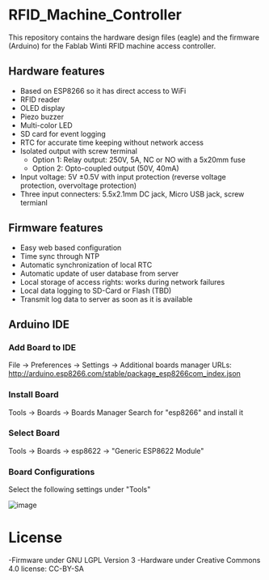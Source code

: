 # RFID_Machine_Controller
This repository contains the hardware design files (eagle) and the firmware (Arduino) for the Fablab Winti RFID machine access controller. 
## Hardware features
- Based on ESP8266 so it has direct access to WiFi
- RFID reader 
- OLED display
- Piezo buzzer
- Multi-color LED
- SD card for event logging
- RTC for accurate time keeping without network access
- Isolated output with screw terminal
  - Option 1: Relay output: 250V, 5A, NC or NO with a 5x20mm fuse
  - Option 2: Opto-coupled output (50V, 40mA)
- Input voltage: 5V ±0.5V with input protection (reverse voltage protection, overvoltage protection)
- Three input connecters: 5.5x2.1mm DC jack, Micro USB jack, screw termianl

## Firmware features
- Easy web based configuration
- Time sync through NTP
- Automatic synchronization of local RTC 
- Automatic update of user database from server
- Local storage of access rights: works during network failures
- Local data logging to SD-Card or Flash (TBD)
- Transmit log data to server as soon as it is available

## Arduino IDE
### Add Board to IDE
File -> Preferences -> Settings -> Additional boards manager URLs: http://arduino.esp8266.com/stable/package_esp8266com_index.json  
### Install Board
Tools -> Boards -> Boards Manager
Search for "esp8266" and install it
### Select Board
Tools -> Boards -> esp8622 -> "Generic ESP8622 Module"
### Board Configurations
Select the following settings under "Tools"

![image](https://github.com/user-attachments/assets/e9b4005c-9c74-44d9-99d8-364a309bd660)




# License
-Firmware under GNU LGPL Version 3
-Hardware under Creative Commons 4.0 license: CC-BY-SA
